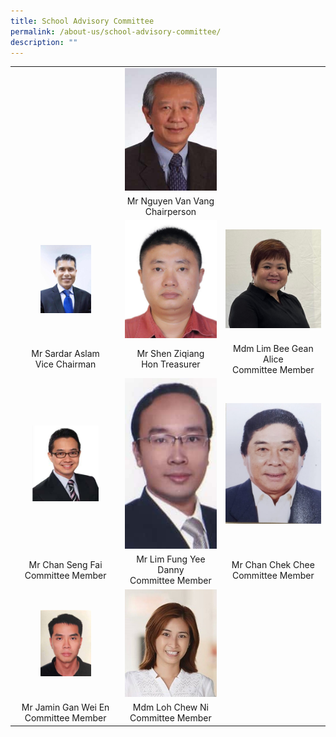 ```yaml
---
title: School Advisory Committee
permalink: /about-us/school-advisory-committee/
description: ""
---
```

| | | |  
|:-:|:-:|:-:|  
||<img src="/images/About%20us/School%20Advisory%20Committee/Mr%20Nguyen%20Van%20Vang.jpg">||  
||Mr Nguyen Van Vang<br>Chairperson||
|<img style="width:50%" src="/images/About%20us/School%20Advisory%20Committee/Sardar%20Aslam.jpg">|<img src="/images/About%20us/School%20Advisory%20Committee/Shen%20Ziqiang.jpg">|<img src="/images/About%20us/School%20Advisory%20Committee/Mdm%20Lim%20Bee%20Gean%20Alice.jpeg">|  
|Mr Sardar Aslam<br> Vice Chairman|Mr Shen Ziqiang<br>Hon Treasurer<br>|Mdm Lim Bee Gean Alice<br>Committee Member<br>|  
|<img style="width:65%" src="/images/About%20us/School%20Advisory%20Committee/Mr%20Chan%20Seng%20Fai.jpg">|<img src="/images/About%20us/School%20Advisory%20Committee/Mr%20Lim%20Fung%20Yee%20Danny.jpg">|<img src="/images/About%20us/School%20Advisory%20Committee/Chan%20Chek%20Chee.jpg">|  
|Mr Chan Seng Fai<br>Committee Member<br>|Mr Lim Fung Yee Danny<br>Committee Member<br>|Mr Chan Chek Chee<br>Committee Member<br>|
|<img style="width:50%" src="/images/About%20us/School%20Advisory%20Committee/Mr%20Jamin%20Gan%20Wei%20En.jpg">|<img src="/images/About%20us/School%20Advisory%20Committee/Amanda%20Loh.jpg">|
|Mr Jamin Gan Wei En<br>Committee Member<br>|Mdm Loh Chew Ni<br>Committee Member<br>|